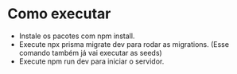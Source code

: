 # Como executar
- Instale os pacotes com npm install.<br>
- Execute npx prisma migrate dev para rodar as migrations. (Esse comando também já vai executar as seeds)<br>
- Execute npm run dev para iniciar o servidor.
